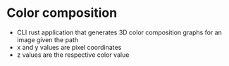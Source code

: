 # Color composition
- CLI rust application that generates 3D color composition graphs for an image given the path
- x and y values are pixel coordinates
- z values are the respective color value
